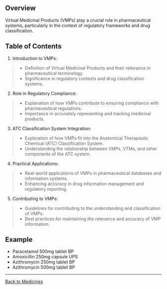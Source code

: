 ## Overview
Virtual Medicinal Products (VMPs) play a crucial role in pharmaceutical systems, particularly in the context of regulatory frameworks and drug classification.

## Table of Contents

1. Introduction to VMPs:
> * Definition of Virtual Medicinal Products and their relevance in pharmaceutical terminology.
> * Significance in regulatory contexts and drug classification systems.

2. Role in Regulatory Compliance:
> * Explanation of how VMPs contribute to ensuring compliance with pharmaceutical regulations.
> * Importance in accurately representing and tracking medicinal products.

3. ATC Classification System Integration:
> * Exploration of how VMPs fit into the Anatomical Therapeutic Chemical (ATC) Classification System.
> * Understanding the relationship between VMPs, VTMs, and other components of the ATC system.

4. Practical Applications:
> * Real-world applications of VMPs in pharmaceutical databases and information systems.
> * Enhancing accuracy in drug information management and regulatory reporting.

5. Contributing to VMPs:
> * Guidelines for contributing to the understanding and classification of VMPs.
> * Best practices for maintaining the relevance and accuracy of VMP information.

## Example
* Paracetamol 500mg tablet BP
* Amoxicillin 250mg capsule UPS
* Azithromycin 250mg tablet BP
* Azithromycin 500mg tablet BP

***

[Back to Medicines](https://github.com/hmislk/hmis/wiki/Medicines)